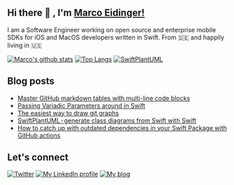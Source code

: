 ## Hi there 👋 , I'm [Marco Eidinger!](https://eidinger.info/)

I am a Software Engineer working on open source and enterprise mobile SDKs for iOS and MacOS developers written in Swift. From 🇩🇪  and happily living in 🇺🇸

[![Marco's github stats](https://github-readme-stats.vercel.app/api?username=MarcoEidinger&count_private=false&show_icons=true&theme=radical)](https://github.com/anuraghazra/github-readme-stats)
[![Top Langs](https://github-readme-stats.vercel.app/api/top-langs/?username=MarcoEidinger&layout=compact&theme=radical)](https://github.com/anuraghazra/github-readme-stats)
[![SwiftPlantUML](https://github-readme-stats.vercel.app/api/pin/?username=MarcoEidinger&repo=SwiftPlantUML&theme=radical)](https://github.com/anuraghazra/github-readme-stats)

## Blog posts
<!-- BLOG-POST-LIST:START -->
- [Master GitHub markdown tables with multi-line code blocks](https://blog.eidinger.info/master-github-markdown-tables-with-multi-line-code-blocks)
- [Passing Variadic Parameters around in Swift](https://blog.eidinger.info/passing-variadic-parameters-around-in-swift)
- [The easiest way to draw git graphs](https://blog.eidinger.info/the-easiest-way-to-draw-git-graphs)
- [SwiftPlantUML - generate class diagrams from Swift with Swift](https://blog.eidinger.info/swiftplantuml-generate-class-diagrams-from-swift-with-swift)
- [How to catch up with outdated dependencies in your Swift Package with GitHub actions](https://blog.eidinger.info/how-to-catch-up-with-outdated-dependencies-in-your-swift-package-with-github-actions-141d3d06b1d0)
<!-- BLOG-POST-LIST:END -->

## Let's connect
[![Twitter](https://img.shields.io/badge/twitter-blue.svg?&style=for-the-badge&logo=twitter&logoColor=white)](http://twitter.com/MarcoEidinger)
[![My LinkedIn profile](https://img.shields.io/badge/linkedin-%230077B5.svg?&style=for-the-badge&logo=linkedin&logoColor=white)](https://www.linkedin.com/in/marco-eidinger-6098a512/)
[![My blog](https://img.shields.io/badge/Hashnode-%232962FF.svg?&style=for-the-badge&logo=hashnode&logoColor=white)](https://blog.eidinger.info)
